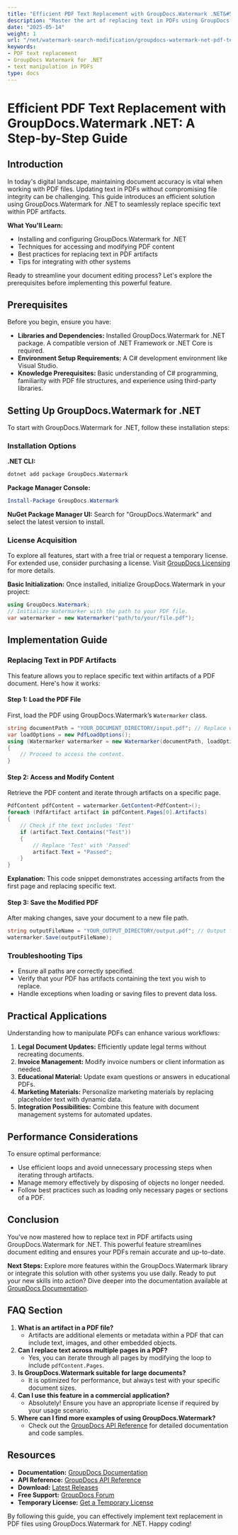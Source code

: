 ```yaml
---
title: "Efficient PDF Text Replacement with GroupDocs.Watermark .NET&#58; A Step-by-Step Guide"
description: "Master the art of replacing text in PDFs using GroupDocs.Watermark for .NET. Learn installation, implementation, and best practices."
date: "2025-05-14"
weight: 1
url: "/net/watermark-search-modification/groupdocs-watermark-net-pdf-text-replacement-guide/"
keywords:
- PDF text replacement
- GroupDocs Watermark for .NET
- text manipulation in PDFs
type: docs
---
```

# Efficient PDF Text Replacement with GroupDocs.Watermark .NET: A Step-by-Step Guide

## Introduction
In today's digital landscape, maintaining document accuracy is vital when working with PDF files. Updating text in PDFs without compromising file integrity can be challenging. This guide introduces an efficient solution using GroupDocs.Watermark for .NET to seamlessly replace specific text within PDF artifacts.

**What You'll Learn:**
- Installing and configuring GroupDocs.Watermark for .NET
- Techniques for accessing and modifying PDF content
- Best practices for replacing text in PDF artifacts
- Tips for integrating with other systems

Ready to streamline your document editing process? Let's explore the prerequisites before implementing this powerful feature.

## Prerequisites
Before you begin, ensure you have:
- **Libraries and Dependencies:** Installed GroupDocs.Watermark for .NET package. A compatible version of .NET Framework or .NET Core is required.
- **Environment Setup Requirements:** A C# development environment like Visual Studio.
- **Knowledge Prerequisites:** Basic understanding of C# programming, familiarity with PDF file structures, and experience using third-party libraries.

## Setting Up GroupDocs.Watermark for .NET
To start with GroupDocs.Watermark for .NET, follow these installation steps:

### Installation Options
**.NET CLI:**
```bash
dotnet add package GroupDocs.Watermark
```
**Package Manager Console:**
```powershell
Install-Package GroupDocs.Watermark
```
**NuGet Package Manager UI:** Search for "GroupDocs.Watermark" and select the latest version to install.

### License Acquisition
To explore all features, start with a free trial or request a temporary license. For extended use, consider purchasing a license. Visit [GroupDocs Licensing](https://purchase.groupdocs.com/temporary-license/) for more details.

**Basic Initialization:**
Once installed, initialize GroupDocs.Watermark in your project:
```csharp
using GroupDocs.Watermark;
// Initialize Watermarker with the path to your PDF file.
var watermarker = new Watermarker("path/to/your/file.pdf");
```

## Implementation Guide
### Replacing Text in PDF Artifacts
This feature allows you to replace specific text within artifacts of a PDF document. Here's how it works:

#### Step 1: Load the PDF File
First, load the PDF using GroupDocs.Watermark’s `Watermarker` class.
```csharp
string documentPath = "YOUR_DOCUMENT_DIRECTORY/input.pdf"; // Replace with your input PDF path
var loadOptions = new PdfLoadOptions();
using (Watermarker watermarker = new Watermarker(documentPath, loadOptions))
{
    // Proceed to access the content.
}
```

#### Step 2: Access and Modify Content
Retrieve the PDF content and iterate through artifacts on a specific page.
```csharp
PdfContent pdfContent = watermarker.GetContent<PdfContent>();
foreach (PdfArtifact artifact in pdfContent.Pages[0].Artifacts)
{
    // Check if the text includes 'Test'
    if (artifact.Text.Contains("Test"))
    {
        // Replace 'Test' with 'Passed'
        artifact.Text = "Passed";
    }
}
```
**Explanation:** This code snippet demonstrates accessing artifacts from the first page and replacing specific text.

#### Step 3: Save the Modified PDF
After making changes, save your document to a new file path.
```csharp
string outputFileName = "YOUR_OUTPUT_DIRECTORY/output.pdf"; // Output file path
watermarker.Save(outputFileName);
```

### Troubleshooting Tips
- Ensure all paths are correctly specified.
- Verify that your PDF has artifacts containing the text you wish to replace.
- Handle exceptions when loading or saving files to prevent data loss.

## Practical Applications
Understanding how to manipulate PDFs can enhance various workflows:
1. **Legal Document Updates:** Efficiently update legal terms without recreating documents.
2. **Invoice Management:** Modify invoice numbers or client information as needed.
3. **Educational Material:** Update exam questions or answers in educational PDFs.
4. **Marketing Materials:** Personalize marketing materials by replacing placeholder text with dynamic data.
5. **Integration Possibilities:** Combine this feature with document management systems for automated updates.

## Performance Considerations
To ensure optimal performance:
- Use efficient loops and avoid unnecessary processing steps when iterating through artifacts.
- Manage memory effectively by disposing of objects no longer needed.
- Follow best practices such as loading only necessary pages or sections of a PDF.

## Conclusion
You've now mastered how to replace text in PDF artifacts using GroupDocs.Watermark for .NET. This powerful feature streamlines document editing and ensures your PDFs remain accurate and up-to-date.

**Next Steps:**
Explore more features within the GroupDocs.Watermark library or integrate this solution with other systems you use daily.
Ready to put your new skills into action? Dive deeper into the documentation available at [GroupDocs Documentation](https://docs.groupdocs.com/watermark/net/).

## FAQ Section
1. **What is an artifact in a PDF file?**
   - Artifacts are additional elements or metadata within a PDF that can include text, images, and other embedded objects.
2. **Can I replace text across multiple pages in a PDF?**
   - Yes, you can iterate through all pages by modifying the loop to include `pdfContent.Pages`.
3. **Is GroupDocs.Watermark suitable for large documents?**
   - It is optimized for performance, but always test with your specific document sizes.
4. **Can I use this feature in a commercial application?**
   - Absolutely! Ensure you have an appropriate license if required by your usage scenario.
5. **Where can I find more examples of using GroupDocs.Watermark?**
   - Check out the [GroupDocs API Reference](https://reference.groupdocs.com/watermark/net) for detailed documentation and code samples.

## Resources
- **Documentation:** [GroupDocs Documentation](https://docs.groupdocs.com/watermark/net/)
- **API Reference:** [GroupDocs API Reference](https://reference.groupdocs.com/watermark/net)
- **Download:** [Latest Releases](https://releases.groupdocs.com/watermark/net/)
- **Free Support:** [GroupDocs Forum](https://forum.groupdocs.com/c/watermark/10)
- **Temporary License:** [Get a Temporary License](https://purchase.groupdocs.com/temporary-license/) 

By following this guide, you can effectively implement text replacement in PDF files using GroupDocs.Watermark for .NET. Happy coding!
